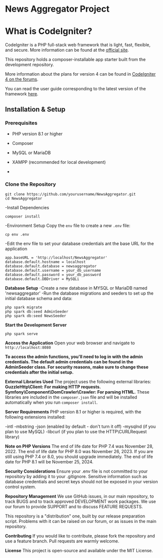 # News Aggregator Project 

# What is CodeIgniter?
CodeIgniter is a PHP full-stack web framework that is light, fast, flexible, and secure. More information can be found at the [official site](https://codeigniter.com).

This repository holds a composer-installable app starter built from the development repository.

More information about the plans for version 4 can be found in [CodeIgniter 4 on the forums](https://forum.codeigniter.com/forum-28.html).

You can read the user guide corresponding to the latest version of the framework [here](https://codeigniter.com/userguide4/).

## Installation & Setup

### Prerequisites
- PHP version 8.1 or higher
- Composer
- MySQL or MariaDB
- XAMPP (recommended for local development)

- 
### Clone the Repository
``` 
git clone https://github.com/yourusername/NewsAggregator.git
cd NewsAggregator
```
-Install Dependencies
```
composer install 
````

-Environment Setup
Copy the `env` file to create a new `.env` file: 
```
cp env .env
```

-Edit the env file to set your database credentials ant the base URL for the application
``` 
app.baseURL = 'http://localhost/NewsAggregator'
database.default.hostname = localhost
database.default.database = newsaggregator
database.default.username = your_db_username
database.default.password = your_db_password
database.default.DBDriver = MySQLi
```

**Database Setup** 
-Create a new database in MYSQL or MariaDB named 'newsaggregator' 
-Run the database migrations and seeders to set up the initial database schema and data: 
``` 
php spark migrate
php spark db:seed AdminSeeder
php spark db:seed NewsSeeder
```

**Start the Development Server**
```
php spark serve
```

**Access the Application**
Open your web browser and navigate to `http://localhost:8080`


**To access the admin functions, you'll need to log in with the admin credentials. The default admin credentials can be found in the AdminSeeder class. For security reasons, make sure to change these credentials after the initial setup.**

**External Libraries Used**
The project uses the following external libraries:
**GuzzleHttp\Client: For making HTTP requests.**
**Symfony\Component\DomCrawler\Crawler: For parsing HTML.**
These libraries are included in the `composer.json` file and will be installed automatically when you run `composer install`.


**Server Requirements**
PHP version 8.1 or higher is required, with the following extensions installed:

-intl
-mbstring
-json (enabled by default - don't turn it off)
-mysqlnd (if you plan to use MySQL)
-libcurl (if you plan to use the HTTP\CURLRequest library)

**Note on PHP Versions**
The end of life date for PHP 7.4 was November 28, 2022. The end of life date for PHP 8.0 was November 26, 2023. If you are still using PHP 7.4 or 8.0, you should upgrade immediately. The end of life date for PHP 8.1 will be November 25, 2024.


**Security Considerations**
Ensure your .env file is not committed to your repository by adding it to your .gitignore. Sensitive information such as database credentials and secret keys should not be exposed in your version control system.

**Repository Management**
We use GitHub issues, in our main repository, to track BUGS and to track approved DEVELOPMENT work packages. We use our forum to provide SUPPORT and to discuss FEATURE REQUESTS.

This repository is a "distribution" one, built by our release preparation script. Problems with it can be raised on our forum, or as issues in the main repository.

**Contributing** 
If you would like to contribute, please fork the repository and use a feature branch. Pull requests are warmly welcome.


**License** 
This project is open-source and available under the MIT License.
